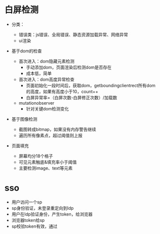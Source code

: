 # 白屏检测

- 分类：
    - 错误类：js错误、全局错误、静态资源加载异常、网络异常
    - ui渲染

- 基于dom的检查
    - 首次进入：dom隐藏元素检测
        - 手动添加dom，页面渲染后检测dom是否存在
        - 成本低，简单
    - 首次进入：dom高度异常检查
        - 页面初始化一段时间后，获取dom，getboundingclientrect所有dom的高度，如果有高度小于10，count++
        - 白屏异常率=（白屏次数-白屏修正次数）/加载数
    - mutationobserver
        - 针对关键dom检测变化

- 基于图像检测
    - 截图转成bitmap，如果没有内存警告继续
    - 遍历所有像素点，超过阈值则上报

- 页面填充
    - 屏幕均分18个格子
    - 可见元素触底&填充率小于阈值
    - 主要检测image、text等元素

# sso

- 用户访问一个sp
- sp身份验证，未登录重定向到ldp
- 用户在ldp验证身份，产生token，给浏览器
- 浏览器token给sp
- sp校验token有效，通过
